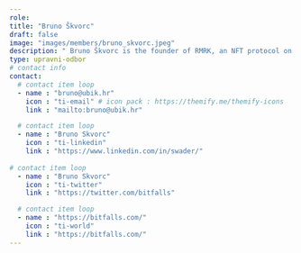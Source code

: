 ```yaml
---
role: 
title: "Bruno Škvorc"
draft: false
image: "images/members/bruno_skvorc.jpeg"
description: " Bruno Škvorc is the founder of RMRK, an NFT protocol on the Kusama blockchain network."
type: upravni-odbor
# contact info
contact:
  # contact item loop
  - name : "bruno@ubik.hr"
    icon : "ti-email" # icon pack : https://themify.me/themify-icons
    link : "mailto:bruno@ubik.hr"

  # contact item loop
  - name : "Bruno Skvorc"
    icon : "ti-linkedin"
    link : "https://www.linkedin.com/in/swader/"
    
# contact item loop
  - name : "Bruno Skvorc"
    icon : "ti-twitter"
    link : "https://twitter.com/bitfalls"

  # contact item loop
  - name : "https://bitfalls.com/"
    icon : "ti-world"
    link : "https://bitfalls.com/"
---
```

